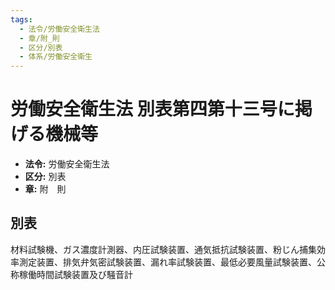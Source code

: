 ```yaml
---
tags:
  - 法令/労働安全衛生法
  - 章/附_則
  - 区分/別表
  - 体系/労働安全衛生
---
```

# 労働安全衛生法 別表第四第十三号に掲げる機械等

- **法令:** 労働安全衛生法
- **区分:** 別表
- **章:** 附　則

## 別表
材料試験機、ガス濃度計測器、内圧試験装置、通気抵抗試験装置、粉じん捕集効率測定装置、排気弁気密試験装置、漏れ率試験装置、最低必要風量試験装置、公称稼働時間試験装置及び騒音計

